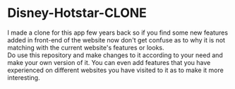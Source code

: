 # Disney-Hotstar-CLONE
I made a clone for this app few years back so if you find some new features added in front-end of the website now don't get confuse as to why it is not matching with the current website's features or looks.  
Do use this repository and make changes to it according to your need and make your own version of it.
You can even add features that you have experienced on different websites you have visited to it as to make it more interesting.
